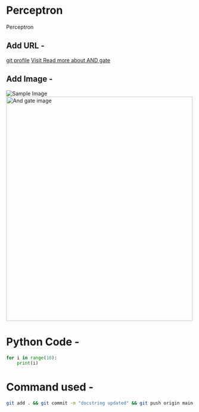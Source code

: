 # Perceptron
Perceptron

## Add URL - 
[git profile](https://github.com/pyanuj/Perceptron)
<a href="https://makecode.microbit.org/courses/logic-lablogic-gates">Visit Read more about AND gate</a>


## Add Image - 
![Sample Image](Perceptron/plots/and.png)
<img src="Perceptron\plots\and.png" alt="And gate image" width="500" height="600">

# Python Code - 
```python
for i in range(10):
    print(i)
```

# Command used -

```bash
git add . && git commit -m "docstring updated" && git push origin main
``` 